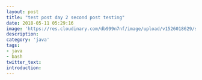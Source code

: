 ```yaml
---
layout: post
title: "test post day 2 second post testing"
date: 2018-05-11 05:29:16
image: 'https://res.cloudinary.com/db999n7nf/image/upload/v1526018629/solarized_java_logo_by_rustamchick-d6s8mag.jpg'
description:
category: 'java'
tags:
- java
- bash
twitter_text:
introduction:
---
```


